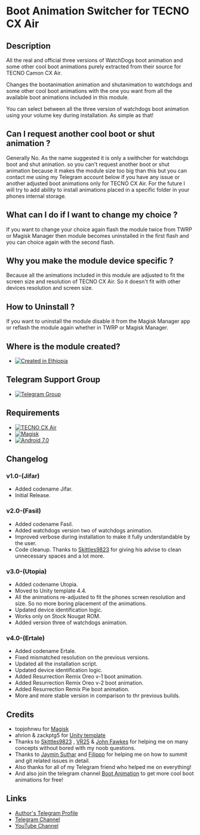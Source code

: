 # Boot Animation Switcher for TECNO CX Air

## Description

All the real and official three versions of WatchDogs boot animation and some other cool boot animations purely extracted from their source for TECNO Camon CX Air.

Changes the bootanimation animation and shutanimation to watchdogs and some other cool boot animations with the one you want from all the available boot animations included in this module.

You can select between all the three version of watchdogs boot animation using your volume key during installation. As simple as that!

## Can I request another cool boot or shut animation ?

Generally No. As the name suggested it is only a swithcher for watchdogs boot and shut anination. so you can't request another boot or shut animation because it makes the module size too big than this but you can contact me using my Telegram account below if you have any issue or another adjusted boot animations only for TECNO CX Air. For the future I will try to add ability to install animations placed in a specific folder in your phones internal storage.

## What can I do if I want to change my choice ?

If you want to change your choice again flash the module twice from TWRP or Magisk Manager then module becomes uninstalled in the first flash and you can choice again with the second flash.

## Why you make the module device specific ?

Because all the animations included in this module are adjusted to fit the screen size and resolution of TECNO CX Air. So it doesn't fit with other devices resolution and screen size.

## How to Uninstall ?

If you want to uninstall the module disable it from the Magisk Manager app or reflash the module again whether in TWRP or Magisk Manager.

## Where is the module created?
-   [![Created in Ethiopia](https://img.shields.io/badge/Created%20in-Ethiopia-red)](https://en.m.wikipedia.org/wiki/Ethiopia)

## Telegram Support Group
-   [![Telegram Group](https://img.shields.io/badge/Telegram-Group-blue.svg)](https://t.me/MStoreEthiopiaG)

## Requirements
-   [![TECNO CX Air](https://img.shields.io/badge/TECNO-CX%20Air-yellow)](https://m.gsmarena.com/tecno_camon_cx_air-ampp-9445.php)
-   [![Magisk](https://img.shields.io/badge/Magisk-18%2B-00B39B.svg)](https://forum.xda-developers.com/apps/magisk/official-magisk-v7-universal-systemless-t3473445)
-   [![Android 7.0](https://img.shields.io/badge/Android-7.0-violet.svg)](https://www.android.com/versions/nougat-7-0/)

## Changelog

### v1.0-(Jifar)
- Added codename Jifar.
- Initial Release.
  
### v2.0-(Fasil)
- Added codename Fasil.
- Added watchdogs version two of watchdogs animation.
- Improved verbose during installation to make it fully understandable by the user.
- Code cleanup. Thanks to [Skittles9823](https://t.me/Skittles9823) for giving his advise to clean unnecessary spaces and a lot more.
  
### v3.0-(Utopia)
- Added codename Utopia.
- Moved to Unity template 4.4.
- All the animations re-adjusted to fit the phones screen resolution and size. So no more boring placement of the animations.
- Updated device identification logic.
- Works only on Stock Nougat ROM.
- Added version three of watchdogs animation.

### v4.0-(Ertale)
- Added codename Ertale.
- Fixed mismatched resolution on the previous versions.
- Updated all the installation script.
- Updated device identification logic.
- Added Resurrection Remix Oreo v-1 boot animation.
- Added Resurrection Remix Oreo v-2 boot animation.
- Added Resurrection Remix Pie boot animation.
- More and more stable version in comparison to thr previous builds.

## Credits
- topjohnwu for [Magisk](https://github.com/topjohnwu/Magisk)
- ahrion & zackptg5 for [Unity template](https://github.com/Zackptg5/Unity)
- Thanks to [Skittles9823](https://t.me/Skittles9823) , [VR25](https://t.me/vr25xda) & [John Fawkes](https://t.me/johnfawkes) for helping me on many concepts without bored with my noob questions.
- Thanks to [Jaymin Suthar](https://t.me/JayminSuthar1910) and [Filippo](https://t.me/MarcAnt01) for helping me on how to summit and git related issues in detail.
- Also thanks for all of my Telegram friend who helped me on everything!
- And also join the telegram channel [Boot Animation](https://t.me/lootanimations) to get more cool boot animations for free!
  
## Links
- [Author's Telegram Profile](https://t.me/Mikesew1320)
- [Telegram Channel](https://t.me/MGStoreEthiopia)
- [YouTube Channel](https://www.youtube.com/channel/UCDzQAIZ9lAzKAkQHVrJHssA)
